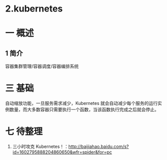# 2.kubernetes

# 一 概述
## 1 简介
容器集群管理/容器调度/容器编排系统

# 三 基础
自动缩放功能，一旦服务需求减少，Kubernetes 就会自动减少每个服务的运行实例数量，而大多数容器只需要执行一个函数，当该函数执行完成之后就会停止。

# 七 待整理
1. 三小时攻克 Kubernetes！：http://baijiahao.baidu.com/s?id=1602795888204860650&wfr=spider&for=pc